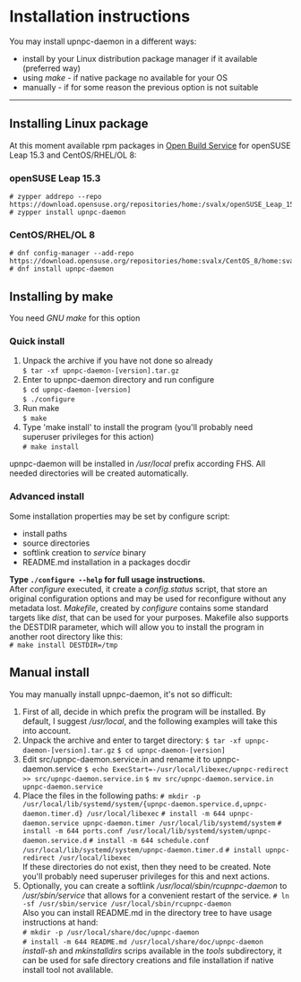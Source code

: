 # Installation instructions
You may install upnpc-daemon in a different ways:
 - install by your Linux distribution package manager if it available (preferred way)
 - using *make* - if native package no available for your OS
 - manually - if for some reason the previous option is not suitable
____

## Installing Linux package
At this moment available rpm packages in [Open Build Service](https://build.opensuse.org/package/show/home:svalx/upnpc-daemon) for openSUSE Leap 15.3 and CentOS/RHEL/OL 8:  
### openSUSE Leap 15.3
    # zypper addrepo --repo https://download.opensuse.org/repositories/home:/svalx/openSUSE_Leap_15.3/home:svalx.repo
    # zypper install upnpc-daemon
### CentOS/RHEL/OL 8
    # dnf config-manager --add-repo https://download.opensuse.org/repositories/home:svalx/CentOS_8/home:svalx.repo
    # dnf install upnpc-daemon
## Installing by make
You need *GNU make* for this option

### Quick install

1. Unpack the archive if you have not done so already  
   `$ tar -xf upnpc-daemon-[version].tar.gz`
2. Enter to upnpc-daemon directory and run configure  
   `$ cd upnpc-daemon-[version]`  
   `$ ./configure`
3. Run make  
   `$ make`
4. Type 'make install' to install the program
   (you'll probably need superuser privileges for this action)  
`# make install`

upnpc-daemon will be installed in */usr/local* prefix according FHS.
All needed directories will be created automatically.

### Advanced install
Some installation properties may be set by configure script:
 - install paths
 - source directories
 - softlink creation to *service* binary
 - README.md installation in a packages docdir

**Type `./configure --help` for full usage instructions.**  
After *configure* executed, it create a *config.status* script, that store
an original configuration options and may be used for reconfigure
without any metadata lost.
*Makefile*, created by *configure* contains some standard targets like *dist*,
that can be used for your purposes. Makefile also supports the DESTDIR parameter,
which will allow you to install the program in another root directory like this:  
`# make install DESTDIR=/tmp`

## Manual install
You may manually install upnpc-daemon, it's not so difficult:
1. First of all, decide in which prefix the program will be installed. By default,
   I suggest */usr/local*, and the following examples will take this into account.
2. Unpack the archive and enter to target directory:
    `$ tar -xf upnpc-daemon-[version].tar.gz`
    `$ cd upnpc-daemon-[version]`
3. Edit src/upnpc-daemon.service.in and rename it to upnpc-daemon.service 
	`$ echo ExecStart=-/usr/local/libexec/upnpc-redirect >> src/upnpc-daemon.service.in`
	`$ mv src/upnpc-daemon.service.in upnpc-daemon.service`
4. Place the files in the following paths:
	`# mkdir -p /usr/local/lib/systemd/system/{upnpc-daemon.spervice.d,upnpc-daemon.timer.d} /usr/local/libexec`
	`# install -m 644 upnpc-daemon.service upnpc-daemon.timer /usr/local/lib/systemd/system`
	`# install -m 644 ports.conf /usr/local/lib/systemd/system/upnpc-daemon.service.d`
	`# install -m 644 schedule.conf /usr/local/lib/systemd/system/upnpc-daemon.timer.d`
	`# install upnpc-redirect /usr/local/libexec`  
   If these directories do not exist, then they need to be created. Note you'll
   probably need superuser privileges for this and next actions. 
5. Optionally, you can create a softlink */usr/local/sbin/rcupnpc-daemon* to
   */usr/sbin/service* that allows for a convenient restart of the service.
	`# ln -sf /usr/sbin/service /usr/local/sbin/rcupnpc-daemon`  
   Also you can install README.md in the directory tree to have usage instructions at hand:  
   `# mkdir -p /usr/local/share/doc/upnpc-daemon`  
   `# install -m 644 README.md /usr/local/share/doc/upnpc-daemon`  
*install-sh* and *mkinstalldirs* scrips available in the *tools* subdirectory, it can be used for safe directory creations and file installation if native install tool not avalilable.
